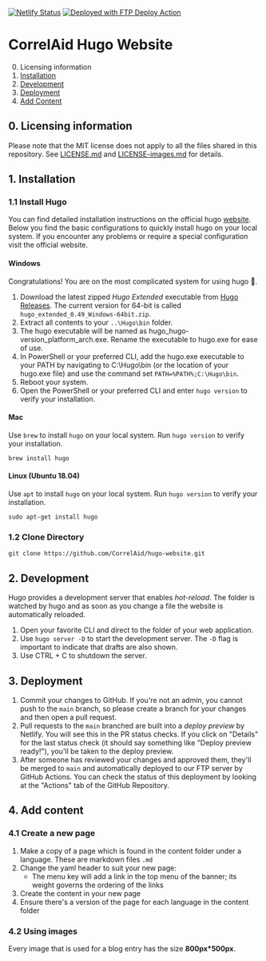 [![Netlify Status](https://api.netlify.com/api/v1/badges/2c8e5dc8-1df6-4b21-bfdb-77af3b1d525a/deploy-status)](https://app.netlify.com/sites/jolly-boyd-ddf9b1/deploys) 
[<img alt="Deployed with FTP Deploy Action" src="https://img.shields.io/badge/Deployed With-FTP DEPLOY ACTION-%3CCOLOR%3E?style=for-the-badge&color=0077b6">](https://github.com/SamKirkland/FTP-Deploy-Action)

# CorrelAid Hugo Website
0. Licensing information
1. [Installation](#1-installation)
2. [Development](#2-development)
3. [Deployment](#3-deployment)
4. [Add Content](#4-add-content)

## 0. Licensing information

Please note that the MIT license does not apply to all the files shared in this repository. See [LICENSE.md](https://github.com/CorrelAid/hugo-website/blob/main/LICENSE) and [LICENSE-images.md](https://github.com/CorrelAid/hugo-website/blob/main/LICENSE-images.md) for details.

## 1. Installation

### 1.1 Install Hugo

You can find detailed installation instructions on the official hugo [website](https://gohugo.io/getting-started/installing/). Below you find the basic configurations to quickly install hugo on your local system. If you encounter any problems or require a special configuration visit the official website.

#### Windows

Congratulations! You are on the most complicated system for using hugo :tada:.

1. Download the latest zipped _Hugo Extended_ executable from [Hugo Releases](https://github.com/gohugoio/hugo/releases). The current version for 64-bit is called `hugo_extended_0.49_Windows-64bit.zip`.
2. Extract all contents to your `..\Hugo\bin` folder.
3. The hugo executable will be named as hugo_hugo-version_platform_arch.exe. Rename the executable to hugo.exe for ease of use.
4. In PowerShell or your preferred CLI, add the hugo.exe executable to your PATH by navigating to C:\Hugo\bin (or the location of your hugo.exe file) and use the command set `PATH=%PATH%;C:\Hugo\bin`.
5. Reboot your system.
6. Open the PowerShell or your preferred CLI and enter `hugo version` to verify your installation.

#### Mac

Use `brew` to install `hugo` on your local system. Run `hugo version` to verify your installation.

```
brew install hugo
```

#### Linux (Ubuntu 18.04)

Use `apt` to install `hugo` on your local system. Run `hugo version` to verify your installation.

```
sudo apt-get install hugo
```

### 1.2 Clone Directory

```
git clone https://github.com/CorrelAid/hugo-website.git
```

## 2. Development

Hugo provides a development server that enables _hot-reload_. The folder is watched by hugo and as soon as you change a file the website is automatically reloaded.

1. Open your favorite CLI and direct to the folder of your web application.
2. Use `hugo server -D` to start the development server. The `-D` flag is important to indicate that drafts are also shown.
3. Use CTRL + C to shutdown the server.



## 3. Deployment

1. Commit your changes to GitHub. If you're not an admin, you cannot push to the `main` branch, so please create a branch for your changes and then open a pull request. 
2. Pull requests to the `main` branched are built into a _deploy preview_ by Netlify. You will see this in the PR status checks. If you click on "Details" for the last status check (it should say something like "Deploy preview ready!"), you'll be taken to the deploy preview.
3. After someone has reviewed your changes and approved them, they'll be merged to `main` and automatically deployed to our FTP server by GitHub Actions. You can check the status of this deployment by looking at the "Actions" tab of the GitHub Repository.

## 4. Add content

### 4.1 Create a new page

1. Make a copy of a page which is found in the content folder under a language. These are markdown files `.md`
2. Change the yaml header to suit your new page:
   * The menu key will add a link in the top menu of the banner; its weight governs the ordering of the links
3. Create the content in your new page 
4. Ensure there's a version of the page for each language in the content folder
   
 

### 4.2 Using images

Every image that is used for a blog entry has the size **800px\*500px**.
